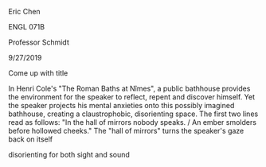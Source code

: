 Eric Chen

ENGL 071B

Professor Schmidt

9/27/2019

Come up with title

In Henri Cole's "The Roman Baths at Nîmes", a public bathhouse provides
the environment for the speaker to reflect, repent and discover himself.
Yet the speaker projects his mental anxieties onto this possibly
imagined bathhouse, creating a claustrophobic, disorienting space. The
first two lines read as follows: "In the hall of mirrors nobody speaks.
/ An ember smolders before hollowed cheeks." The "hall of mirrors" turns
the speaker's gaze back on itself

disorienting for both sight and sound
